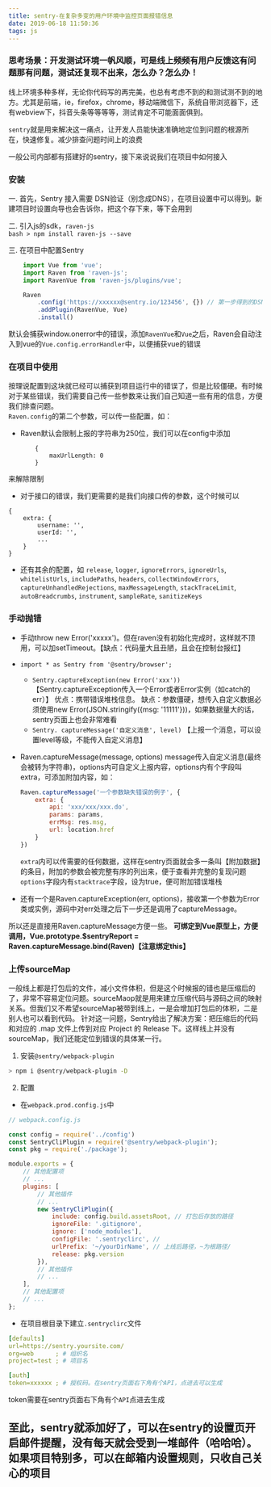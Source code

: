 ```yaml
---
title: sentry-在复杂多变的用户环境中监控页面报错信息
date: 2019-06-18 11:50:36
tags: js
---
```


### 思考场景：开发测试环境一帆风顺，可是线上频频有用户反馈这有问题那有问题，测试还复现不出来，怎么办？怎么办！

线上环境多种多样，无论你代码写的再完美，也总有考虑不到的和测试测不到的地方。尤其是前端，ie，firefox，chrome，移动端微信下，系统自带浏览器下，还有webview下，抖音头条等等等等，测试肯定不可能面面俱到。

`sentry`就是用来解决这一痛点，让开发人员能快速准确地定位到问题的根源所在，快速修复。减少排查问题时间上的浪费
<!--more-->
一般公司内部都有搭建好的sentry，接下来说说我们在项目中如何接入  

### 安装  

一. 首先，Sentry 接入需要 DSN验证（别念成DNS），在项目设置中可以得到。新建项目时设置向导也会告诉你，把这个存下来，等下会用到  

二. 引入js的sdk，`raven-js`  
    ```bash
        > npm install raven-js --save
    ```

三. 在项目中配置Sentry  
```js
    import Vue from 'vue';
    import Raven from 'raven-js';
    import RavenVue from 'raven-js/plugins/vue';

    Raven
        .config('https://xxxxxx@sentry.io/123456', {}) // 第一步得到的DSN
        .addPlugin(RavenVue, Vue)
        .install()
```
默认会捕获window.onerror中的错误，添加`RavenVue`和`Vue`之后，Raven会自动注入到vue的`Vue.config.errorHandler`中，以便捕获vue的错误

### 在项目中使用  
按理说配置到这块就已经可以捕获到项目运行中的错误了，但是比较僵硬。有时候对于某些错误，我们需要自己传一些参数来让我们自己知道一些有用的信息，方便我们排查问题。  
`Raven.config`的第二个参数，可以传一些配置，如：
+ Raven默认会限制上报的字符串为250位，我们可以在config中添加
    ```
        {
            maxUrlLength: 0
        }
    ```
来解除限制
+ 对于接口的错误，我们更需要的是我们向接口传的参数，这个时候可以
```
{
    extra: {
        username: '',
        userId: '',
        ...
    }
}
```
+ 还有其余的配置，如 `release`, `logger`, `ignoreErrors`, `ignoreUrls`, `whitelistUrls`, `includePaths`, `headers`, `collectWindowErrors`, `captureUnhandledRejections`, `maxMessageLength`, `stackTraceLimit`, `autoBreadcrumbs`, `instrument`, `sampleRate`, `sanitizeKeys`  

### 手动抛错  
+ 手动throw new Error('xxxxx')。但在raven没有初始化完成时，这样就不顶用，可以加setTimeout。【缺点：代码量大且丑陋，且会在控制台报红】  

+ `import * as Sentry from '@sentry/browser';`
    - `Sentry.captureException(new Error('xxx'))`
    【Sentry.captureException传入一个Error或者Error实例（如catch的err）】
    优点：携带错误堆栈信息。
    缺点：参数僵硬，想传入自定义数据必须使用new Error(JSON.stringify({msg: '11111'}))，如果数据量大的话，sentry页面上也会非常难看
    - `Sentry. captureMessage('自定义消息', level)`
    【上报一个消息，可以设置level等级，不能传入自定义消息】  

+ Raven.captureMessage(message, options)
    message传入自定义消息(最终会被转为字符串)，options内可自定义上报内容，options内有个字段叫extra，可添加附加内容，如：
    ```js
    Raven.captureMessage('一个参数缺失错误的例子', {
        extra: {
            api: 'xxx/xxx/xxx.do',
            params: params,
            errMsg: res.msg,
            url: location.href
        }
    })
    ```
    `extra`内可以传需要的任何数据，这样在sentry页面就会多一条叫【附加数据】的条目，附加的参数会被完整有序的列出来，便于查看并完整的复现问题
    `options`字段内有`stacktrace`字段，设为true，便可附加错误堆栈  

+ 还有一个是Raven.captureException(err, options)，接收第一个参数为Error类或实例，源码中对err处理之后下一步还是调用了captureMessage。  

所以还是直接用Raven.captureMessage方便一些。
**可绑定到Vue原型上，方便调用，Vue.prototype.$sentryReport = Raven.captureMessage.bind(Raven)【注意绑定this】**

### 上传sourceMap
一般线上都是打包后的文件，减小文件体积，但是这个时候报的错也是压缩后的了，非常不容易定位问题。sourceMaop就是用来建立压缩代码与源码之间的映射关系。但我们又不希望sourceMap被带到线上，一是会增加打包后的体积，二是别人也可以看到代码。
针对这一问题，Sentry给出了解决方案：把压缩后的代码和对应的 .map 文件上传到对应 Project 的 Release 下。这样线上并没有sourceMap，我们还能定位到错误的具体某一行。  

1. 安装`@sentry/webpack-plugin`  
```bash
> npm i @sentry/webpack-plugin -D
```
2. 配置  
+ 在`webpack.prod.config.js`中
```js
// webpack.config.js

const config = require('../config')
const SentryCliPlugin = require('@sentry/webpack-plugin');
const pkg = require('./package');

module.exports = {
    // 其他配置项
    // ...
    plugins: [
        // 其他插件
        // ...
        new SentryCliPlugin({
            include: config.build.assetsRoot, // 打包后存放的路径
            ignoreFile: '.gitignore',
            ignore: ['node_modules'],
            configFile: '.sentryclirc', // 
            urlPrefix: '~/yourDirName', // 上线后路径，~为根路径/
            release: pkg.version
        }),
        // 其他插件
        // ...
    ],
    // 其他配置项
    // ...
};
```
+ 在项目根目录下建立`.sentryclirc`文件
```yml
[defaults]
url=https://sentry.yoursite.com/
org=web      ; # 组织名
project=test ; # 项目名

[auth]
token=xxxxxx ; # 授权码。在sentry页面右下角有个API，点进去可以生成
```
token需要在sentry页面右下角有个`API`点进去生成

## 至此，sentry就添加好了，可以在sentry的设置页开启邮件提醒，没有每天就会受到一堆邮件（哈哈哈）。如果项目特别多，可以在邮箱内设置规则，只收自己关心的项目